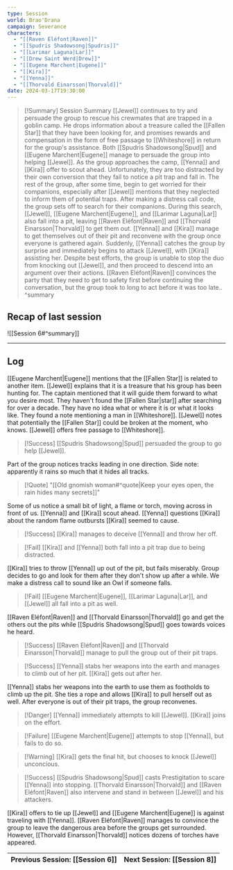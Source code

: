 ```yaml
---
type: Session
world: Brao'Drana
campaign: Severance
characters:
  - "[[Raven Eléfont|Raven]]"
  - "[[Spudris Shadowsong|Spudris]]"
  - "[[Larimar Laguna|Lar]]"
  - "[[Drew Saint Werd|Drew]]"
  - "[[Eugene Marchent|Eugene]]"
  - "[[Kira]]"
  - "[[Yenna]]"
  - "[[Thorvald Einarsson|Thorvald]]"
date: 2024-03-17T19:30:00
---
```


> [!Summary] Session Summary
[[Jewel]] continues to try and persuade the group to rescue his crewmates that are trapped in a goblin camp. He drops information about a treasure called the [[Fallen Star]] that they have been looking for, and promises rewards and compensation in the form of free passage to [[Whiteshore]] in return for the group's assistance. Both [[Spudris Shadowsong|Spud]] and [[Eugene Marchent|Eugene]] manage to persuade the group into helping [[Jewel]]. As the group approaches the camp, [[Yenna]] and [[Kira]] offer to scout ahead. Unfortunately, they are too distracted by their own conversion that they fail to notice a pit trap and fall in. The rest of the group, after some time, begin to get worried for their companions, especially after [[Jewel]] mentions that they neglected to inform them of potential traps. After making a distress call code, the group sets off to search for their companions. During this search, [[Jewel]], [[Eugene Marchent|Eugene]], and [[Larimar Laguna|Lar]] also fall into a pit, leaving [[Raven Eléfont|Raven]] and [[Thorvald Einarsson|Thorvald]] to get them out. [[Yenna]] and [[Kira]] manage to get themselves out of their pit and reconvene with the group once everyone is gathered again. Suddenly, [[Yenna]] catches the group by surprise and immediately begins to attack [[Jewel]], with [[Kira]] assisting her. Despite best efforts, the group is unable to stop the duo from knocking out [[Jewel]], and then proceed to descend into an argument over their actions. [[Raven Eléfont|Raven]] convinces the party that they need to get to safety first before continuing the conversation, but the group took to long to act before it was too late..
^summary

## Recap of last session
![[Session 6#^summary]]

---

## Log
[[Eugene Marchent|Eugene]] mentions that the [[Fallen Star]] is related to another item.
[[Jewel]] explains that it is a treasure that his group has been hunting for. The captain mentioned that it will guide them forward to what you desire most. They haven't found the [[Fallen Star|star]] after searching for over a decade. They have no idea what or where it is or what it looks like. They found a note mentioning a man in [[Whiteshore]]. [[Jewel]] notes that potentially the [[Fallen Star]] could be broken at the moment, who knows.
[[Jewel]] offers free passage to [[Whiteshore]]. 

> [!Success] [[Spudris Shadowsong|Spud]] persuaded the group to go help [[Jewel]].

 Part of the group notices tracks leading in one direction. Side note: apparently it rains so much that it hides all tracks.
> [!Quote] "[[Old gnomish woman#^quote|Keep your eyes open, the rain hides many secrets]]"

 Some of us notice a small bit of light, a flame or torch, moving across in front of us. [[Yenna]] and [[Kira]] scout ahead. [[Yenna]] questions [[Kira]] about the random flame outbursts [[Kira]] seemed to cause.
 
 > [!Success] [[Kira]] manages to deceive [[Yenna]] and throw her off.
 
 > [!Fail] [[Kira]] and [[Yenna]] both fall into a pit trap due to being distracted.
 
[[Kira]] tries to throw [[Yenna]] up out of the pit, but fails miserably.  Group decides to go and look for them after they don't show up after a while. We make a distress call to sound like an Owl if someone falls.

> [!Fail] [[Eugene Marchent|Eugene]], [[Larimar Laguna|Lar]], and [[Jewel]] all fall into a pit as well.

[[Raven Eléfont|Raven]] and [[Thorvald Einarsson|Thorvald]] go and get the others out the pits while [[Spudris Shadowsong|Spud]] goes towards voices he heard.

> [!Success] [[Raven Eléfont|Raven]] and [[Thorvald Einarsson|Thorvald]] manage to pull the group out of their pit traps.

 > [!Success] [[Yenna]] stabs her weapons into the earth and manages to climb out of her pit.
 > [[Kira]] gets out after her.
 
 [[Yenna]] stabs her weapons into the earth to use them as footholds to climb up the pit. She ties a rope and allows [[Kira]] to pull herself out as well. After everyone is out of their pit traps, the group reconvenes.
 
 > [!Danger] [[Yenna]] immediately attempts to kill [[Jewel]]. [[Kira]] joins on the effort.

> [!Failure] [[Eugene Marchent|Eugene]] attempts to stop [[Yenna]], but fails to do so.

  > [!Warning] [[Kira]] gets the final hit, but chooses to knock [[Jewel]] unconcious.
  
> [!Success] [[Spudris Shadowsong|Spud]] casts Prestigitation to scare [[Yenna]] into stopping.
> [[Thorvald Einarsson|Thorvald]] and [[Raven Eléfont|Raven]] also intervene and stand in between [[Jewel]] and his attackers.

[[Kira]] offers to tie up [[Jewel]] and [[Eugene Marchent|Eugene]] is against traveling with [[Yenna]].
[[Raven Eléfont|Raven]] manages to convince the group to leave the dangerous area before the groups get surrounded. However, [[Thorvald Einarsson|Thorvald]] notices dozens of torches have appeared.

| Previous Session: [[Session 6]] | Next Session: [[Session 8]] |
| ------------------------------- | --------------------------- |
